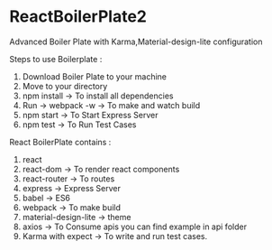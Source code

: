 # ReactBoilerPlate2
Advanced Boiler Plate with Karma,Material-design-lite configuration

Steps to use Boilerplate :

1. Download Boiler Plate to your machine
2. Move to your directory
3. npm install -> To install all dependencies
4. Run -> webpack -w -> To make and watch build
5. npm start -> To Start Express Server 
6. npm test -> To Run Test Cases 

React BoilerPlate contains :

1. react 
2. react-dom -> To render react components
3. react-router -> To routes
4. express -> Express Server
5. babel -> ES6
6. webpack -> To make build
7. material-design-lite -> theme
8. axios -> To Consume apis you can find example in api folder
9. Karma with expect -> To write and run test cases.
